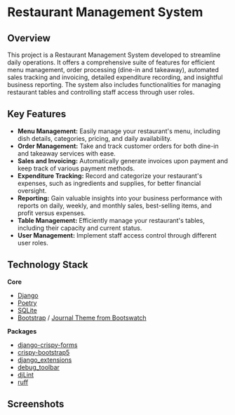 # Restaurant Management System

## Overview

This project is a Restaurant Management System developed to streamline daily operations. It offers a comprehensive suite of features for efficient menu management, order processing (dine-in and takeaway), automated sales tracking and invoicing, detailed expenditure recording, and insightful business reporting. The system also includes functionalities for managing restaurant tables and controlling staff access through user roles.

## Key Features

- **Menu Management:** Easily manage your restaurant's menu, including dish details, categories, pricing, and daily availability.
- **Order Management:** Take and track customer orders for both dine-in and takeaway services with ease.
- **Sales and Invoicing:** Automatically generate invoices upon payment and keep track of various payment methods.
- **Expenditure Tracking:** Record and categorize your restaurant's expenses, such as ingredients and supplies, for better financial oversight.
- **Reporting:** Gain valuable insights into your business performance with reports on daily, weekly, and monthly sales, best-selling items, and profit versus expenses.
- **Table Management:** Efficiently manage your restaurant's tables, including their capacity and current status.
- **User Management:** Implement staff access control through different user roles.

## Technology Stack

**Core**

- [Django](https://docs.djangoproject.com/en/5.2/)
- [Poetry](https://python-poetry.org)
- [SQLite](https://sqlite.org/index.html)
- [Bootstrap](https://getbootstrap.com/docs/5.0/getting-started/introduction/) / [Journal Theme from Bootswatch](https://bootswatch.com/journal/)

**Packages**

- [django-crispy-forms](https://django-crispy-forms.readthedocs.io/en/latest/)
- [crispy-bootstrap5](https://github.com/django-crispy-forms/crispy-bootstrap5)
- [django_extensions](https://django-extensions.readthedocs.io/en/latest/)
- [debug_toolbar](https://django-debug-toolbar.readthedocs.io/en/latest/)
- [djLint](https://djlint.com)
- [ruff](https://docs.astral.sh/ruff/)

## Screenshots
